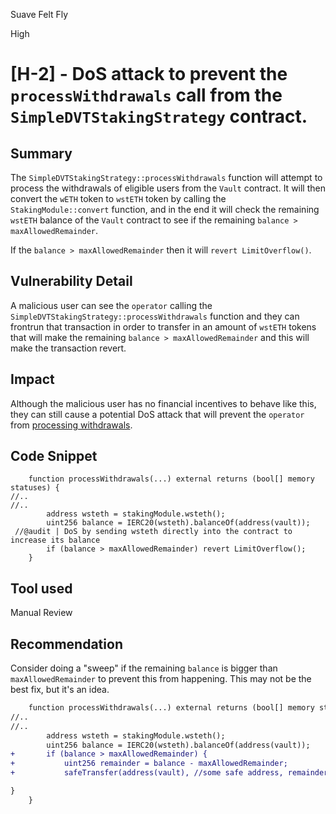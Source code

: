 Suave Felt Fly

High

# [H-2] - DoS attack to prevent the `processWithdrawals` call from the `SimpleDVTStakingStrategy` contract.

## Summary
The `SimpleDVTStakingStrategy::processWithdrawals` function will attempt to process the withdrawals of eligible users from the `Vault` contract. It will then convert the `wETH` token to `wstETH` token by calling the `StakingModule::convert` function, and in the end it will check the remaining `wstETH` balance of the `Vault` contract to see if the remaining `balance > maxAllowedRemainder`.

If the `balance > maxAllowedRemainder` then it will `revert LimitOverflow()`.

## Vulnerability Detail
A malicious user can see the `operator` calling the `SimpleDVTStakingStrategy::processWithdrawals` function and they can frontrun that transaction in order to transfer in an amount of `wstETH` tokens that will make the remaining `balance > maxAllowedRemainder` and this will make the transaction revert.

## Impact

Although the malicious user has no financial incentives to behave like this, they can still cause a potential DoS attack that will prevent the `operator` from [processing withdrawals](https://github.com/sherlock-audit/2024-06-mellow/blob/main/mellow-lrt/src/strategies/SimpleDVTStakingStrategy.sol#L83).

## Code Snippet

```solidity
    function processWithdrawals(...) external returns (bool[] memory statuses) {
//..
//..
        address wsteth = stakingModule.wsteth();
        uint256 balance = IERC20(wsteth).balanceOf(address(vault));
 //@audit | DoS by sending wsteth directly into the contract to increase its balance
        if (balance > maxAllowedRemainder) revert LimitOverflow();
    }
```

## Tool used

Manual Review

## Recommendation

Consider doing a "sweep" if the remaining `balance` is bigger than `maxAllowedRemainder` to prevent this from happening. This may not be the best fix, but it's an idea.

```diff
    function processWithdrawals(...) external returns (bool[] memory statuses) {
//..
//..
        address wsteth = stakingModule.wsteth();
        uint256 balance = IERC20(wsteth).balanceOf(address(vault));
+       if (balance > maxAllowedRemainder) {
+           uint256 remainder = balance - maxAllowedRemainder;
+           safeTransfer(address(vault), //some safe address, remainder );

}
    }
```
